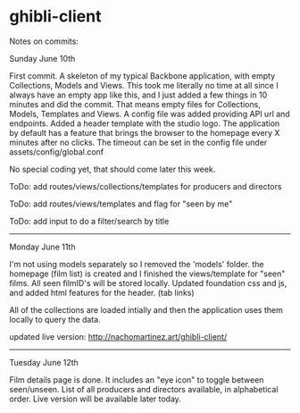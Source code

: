 # ghibli-client

Notes on commits:

Sunday June 10th

First commit. A skeleton of my typical Backbone application, with empty Collections, Models and Views.
This took me literally no time at all since I always have an empty app like this, and I just added a few things in 10 minutes and did the commit. That means empty files for Collections, Models, Templates and Views.
A config file was added providing API url and endpoints.
Added a header template with the studio logo.
The application by default has a feature that brings the browser to the homepage every X minutes after no clicks. The timeout can be set in the config file under assets/config/global.conf

No special coding yet, that should come later this week.

ToDo: add routes/views/collections/templates for producers and directors

ToDo: add routes/views/templates and flag for "seen by me"

ToDo: add input to do a filter/search by title

------------------------------------------------------------

Monday June 11th

I'm not using models separately so I removed the 'models' folder.
the homepage (film list) is created and I finished the views/template for "seen" films. All seen filmID's will be stored locally.
Updated foundation css and js, and added html features for the header. (tab links)

All of the collections are loaded intially and then the application uses them locally to query the data.

updated live version:
http://nachomartinez.art/ghibli-client/

------------------------------------------------------------

Tuesday June 12th

Film details page is done. It includes an "eye icon" to toggle between seen/unseen.
List of all producers and directors available, in alphabetical order.
Live version will be available later today.